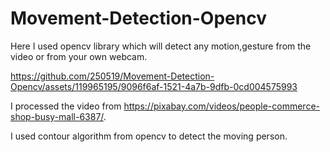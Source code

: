 # Movement-Detection-Opencv

Here I used opencv library which will detect any motion,gesture from the video or from your own webcam.



https://github.com/250519/Movement-Detection-Opencv/assets/119965195/9096f6af-1521-4a7b-9dfb-0cd004575993

I processed the video from https://pixabay.com/videos/people-commerce-shop-busy-mall-6387/.


I used contour algorithm from opencv to detect the moving person.
